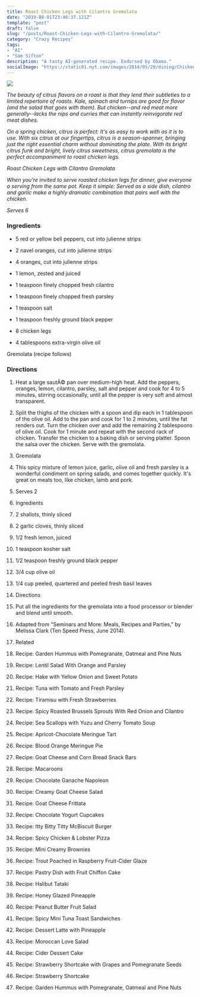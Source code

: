 ```yaml
---
title: Roast Chicken Legs with Cilantro Gremolata
date: "2019-08-01T23:46:37.121Z"
template: "post"
draft: false
slug: "/posts/Roast-Chicken-Legs-with-Cilantro-Gremolata/"
category: "Crazy Recipes"
tags:
- "AI"
- "Sam Sifton"
description: "A tasty AI-generated recipe. Endorsed by Obama."
socialImage: "https://static01.nyt.com/images/2014/05/20/dining/Chicken-Legs-with-Cilantro/Chicken-Legs-with-Cilantro-superJumbo.jpg"
---
```


![](https://static01.nyt.com/images/2014/05/20/dining/Chicken-Legs-with-Cilantro/Chicken-Legs-with-Cilantro-superJumbo.jpg)

*The beauty of citrus flavors on a roast is that they lend their subtleties to a limited repertoire of roasts. Kale, spinach and turnips are good for flavor (and the salad that goes with them). But chicken--and red meat more generally--lacks the nips and curries that can instantly reinvigorate red meat dishes.*

*On a spring chicken, citrus is perfect: It's as easy to work with as it is to use. With six citrus at our fingertips, citrus is a season-spanner, bringing just the right essential charm without dominating the plate. With its bright citrus funk and bright, lively citrus sweetness, citrus gremolata is the perfect accompaniment to roast chicken legs.*

*Roast Chicken Legs with Cilantro Gremolata*

*When you're invited to serve roasted chicken legs for dinner, give everyone a serving from the same pot. Keep it simple: Served as a side dish, cilantro and garlic make a highly dramatic combination that pairs well with the chicken.*

*Serves 6*
### Ingredients

* 5 red or yellow bell peppers, cut into julienne strips

* 2 navel oranges, cut into julienne strips

* 4 oranges, cut into julienne strips

* 1 lemon, zested and juiced

* 1 teaspoon finely chopped fresh cilantro

* 1 teaspoon finely chopped fresh parsley

* 1 teaspoon salt

* 1 teaspoon freshly ground black pepper

* 8 chicken legs

* 4 tablespoons extra-virgin olive oil

Gremolata (recipe follows)
### Directions

1. Heat a large sautÃ© pan over medium-high heat. Add the peppers, oranges, lemon, cilantro, parsley, salt and pepper and cook for 4 to 5 minutes, stirring occasionally, until all the pepper is very soft and almost transparent.

1. Split the thighs of the chicken with a spoon and dip each in 1 tablespoon of the olive oil. Add to the pan and cook for 1 to 2 minutes, until the fat renders out. Turn the chicken over and add the remaining 2 tablespoons of olive oil. Cook for 1 minute and repeat with the second rack of chicken. Transfer the chicken to a baking dish or serving platter. Spoon the salsa over the chicken. Serve with the gremolata.

1. Gremolata

1. This spicy mixture of lemon juice, garlic, olive oil and fresh parsley is a wonderful condiment on spring salads, and comes together quickly. It's great on meats too, like chicken, lamb and pork.

1. Serves 2

1. Ingredients

1. 2 shallots, thinly sliced

1. 2 garlic cloves, thinly sliced

1. 1/2 fresh lemon, juiced

1. 1 teaspoon kosher salt

1. 1/2 teaspoon freshly ground black pepper

1. 3/4 cup olive oil

1. 1/4 cup peeled, quartered and peeled fresh basil leaves

1. Directions

1. Put all the ingredients for the gremolata into a food processor or blender and blend until smooth.

1. Adapted from "Seminars and More: Meals, Recipes and Parties," by Melissa Clark (Ten Speed Press, June 2014).

1. Related

1. Recipe: Garden Hummus with Pomegranate, Oatmeal and Pine Nuts

1. Recipe: Lentil Salad With Orange and Parsley

1. Recipe: Hake with Yellow Onion and Sweet Potato

1. Recipe: Tuna with Tomato and Fresh Parsley

1. Recipe: Tiramisu with Fresh Strawberries

1. Recipe: Spicy Roasted Brussels Sprouts With Red Onion and Cilantro

1. Recipe: Sea Scallops with Yuzu and Cherry Tomato Soup

1. Recipe: Apricot-Chocolate Meringue Tart

1. Recipe: Blood Orange Meringue Pie

1. Recipe: Goat Cheese and Corn Bread Snack Bars

1. Recipe: Macaroons

1. Recipe: Chocolate Ganache Napoleon

1. Recipe: Creamy Goat Cheese Salad

1. Recipe: Goat Cheese Frittata

1. Recipe: Chocolate Yogurt Cupcakes

1. Recipe: Itty Bitty Titty McBiscuit Burger

1. Recipe: Spicy Chicken & Lobster Pizza

1. Recipe: Mini Creamy Brownies

1. Recipe: Trout Poached in Raspberry Fruit-Cider Glaze

1. Recipe: Pastry Dish with Fruit Chiffon Cake

1. Recipe: Halibut Tataki

1. Recipe: Honey Glazed Pineapple

1. Recipe: Peanut Butter Fruit Salad

1. Recipe: Spicy Mini Tuna Toast Sandwiches

1. Recipe: Dessert Latte with Pineapple

1. Recipe: Moroccan Love Salad

1. Recipe: Cider Dessert Cake

1. Recipe: Strawberry Shortcake with Grapes and Pomegranate Seeds

1. Recipe: Strawberry Shortcake

1. Recipe: Garden Hummus with Pomegranate, Oatmeal and Pine Nuts


